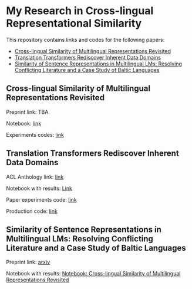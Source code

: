 # My Research in Cross-lingual Representational Similarity

This repository contains links and codes for the following papers:
- [Cross-lingual Similarity of Multilingual Representations Revisited](##cross-lingual-similarity-of-multilingual-representations-revisited)
- [Translation Transformers Rediscover Inherent Data Domains](##translation-transformers-rediscover-inherent-data-domains)
- [Similarity of Sentence Representations in Multilingual LMs: Resolving Conflicting Literature and a Case Study of Baltic Languages](##similarity-of-sentence-representations-in-multilingual-lms--resolving-conflicting-literature-and-a-case-study-of-baltic-languages)


## Cross-lingual Similarity of Multilingual Representations Revisited

Preprint link: TBA

Notebook: [link](examples/emnlp22.ipynb)

Experiments codes: [link](https://github.dev/deldelmax/interlingua/blob/master/scripts/README_Cross-lingual_Similarity_of_Multilingual_Representations_Revisited.md)

## Translation Transformers Rediscover Inherent Data Domains

ACL Anthology link: [link](https://aclanthology.org/2021.wmt-1.65/)

Notebook with results: [Link](https://github.dev/deldelmax/interlingua/blob/919e64741026bffae4bc6a9251d82c77c19d338d/examples/automatic_domains_clustering.ipynb)

Paper experiments code: [link](https://github.com/TartuNLP/inherent-domains-wmt21)

Production code: [link](https://github.com/TartuNLP/domain_clusters)

## Similarity of Sentence Representations in Multilingual LMs: Resolving Conflicting Literature and a Case Study of Baltic Languages

Preprint link: [arxiv](https://arxiv.org/abs/2109.01207)

Notebook with results: [Notebook: Cross-lingual Similarity of Multilingual Representations Revisited](examples/1.%20sim-search-BalticHLT.ipynb)